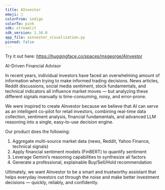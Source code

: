 ```yaml
---
title: AInvestor
emoji: 🚀
colorFrom: indigo
colorTo: pink
sdk: streamlit
sdk_version: 1.34.0
app_file: ainvestor_visualization.py
pinned: false
---
```

Try it out here: https://huggingface.co/spaces/msgeorge/AInvestor

AI-Driven Financial Advisor

In recent years, individual investors have faced an overwhelming amount of information when trying to make informed trading decisions. News articles, Reddit discussions, social media sentiment, stock fundamentals, and technical indicators all influence market moves — but analyzing these different signals manually is time-consuming, noisy, and error-prone.

We were inspired to create AInvestor because we believe that AI can serve as an intelligent co-pilot for retail investors, combining real-time data collection, sentiment analysis, financial fundamentals, and advanced LLM reasoning into a single, easy-to-use decision engine.

Our product does the following:
1. Aggregate multi-source market data (news, Reddit, Yahoo Finance, technical signals)
2. Apply financial sentiment models (FinBERT) to quantify sentiment
3. Leverage Gemini’s reasoning capabilities to synthesize all factors
4. Generate a professional, explainable Buy/Sell/Hold recommendation

Ultimately, we want AInvestor to be a smart and trustworthy assistant that helps everyday investors cut through the noise and make better investment decisions — quickly, reliably, and confidently.
